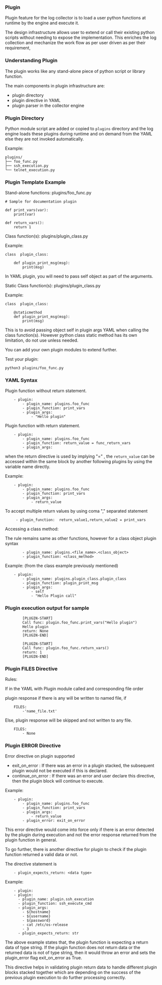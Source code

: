 ### Plugin

Plugin feature for the log collector is to load a user python functions at
runtime by the engine and execute it.

The design infrastructure allows user to extend or call their existing python
scripts without needing to expose the implementation. This enriches the log
collection and mechanize the work flow as per user driven as per their
requirement,

### Understanding Plugin

The plugin works like any stand-alone piece of python script or library
function.

The main components in plugin infrastructure are:

- plugin directory
- plugin directive in YAML
- plugin parser in the collector engine

### Plugin Directory

Python module script are added or copied to `plugins` directory and the log
engine loads these plugins during runtime and on demand from the YAML else they
are not invoked automatically.

Example:

```
plugins/
├── foo_func.py
├── ssh_execution.py
└── telnet_execution.py

```

### Plugin Template Example

Stand-alone functions: plugins/foo_func.py

```
# Sample for documentation plugin

def print_vars(var):
    print(var)

def return_vars():
    return 1
```

Class function(s): plugins/plugin_class.py

Example:

```
class  plugin_class:

    def plugin_print_msg(msg):
        print(msg)
```

In YAML plugin, you will need to pass self object as part of the arguments.

Static Class function(s): plugins/plugin_class.py

Example:

```
class  plugin_class:

    @staticmethod
    def plugin_print_msg(msg):
        print(msg)
```

This is to avoid passing object self in plugin args YAML when calling the class
function(s). However python class static method has its own limitation, do not
use unless needed.

You can add your own plugin modules to extend further.

Test your plugin:

```
python3 plugins/foo_func.py
```

### YAML Syntax

Plugin function without return statement.

```
    - plugin:
        - plugin_name: plugins.foo_func
        - plugin_function: print_vars
        - plugin_args:
            - "Hello plugin"
```

Plugin function with return statement.

```
    - plugin:
        - plugin_name: plugins.foo_func
        - plugin_function: return_value = func_return_vars
        - plugin_args:
```

when the return directive is used by implying "=" , the `return_value` can be
accessed within the same block by another following plugins by using the
variable name directly.

Example:

```
    - plugin:
        - plugin_name: plugins.foo_func
        - plugin_function: print_vars
        - plugin_args:
            - return_value
```

To accept multiple return values by using coma "," separated statement

```
     - plugin_function:  return_value1,return_value2 = print_vars
```

Accessing a class method:

The rule remains same as other functions, however for a class object plugin
syntax

```
        - plugin_name: plugins.<file_name>.<class_object>
        - plugin_function: <class_method>
```

Example: (from the class example previously mentioned)

```
    - plugin:
        - plugin_name: plugins.plugin_class.plugin_class
        - plugin_function: plugin_print_msg
        - plugin_args:
            - self
            - "Hello Plugin call"
```

### Plugin execution output for sample

```
        [PLUGIN-START]
        Call func: plugin.foo_func.print_vars("Hello plugin")
        Hello plugin
        return: None
        [PLUGIN-END]

        [PLUGIN-START]
        Call func: plugin.foo_func.return_vars()
        return: 1
        [PLUGIN-END]
```

### Plugin FILES Directive

Rules:

If in the YAML with Plugin module called and corresponding file order

plugin response if there is any will be written to named file, if

```
    FILES:
        -'name_file.txt'
```

Else, plugin response will be skipped and not written to any file.

```
    FILES:
        - None
```

### Plugin ERROR Directive

Error directive on plugin supported

- exit_on_error : If there was an error in a plugin stacked, the subsequent
  plugin would not be executed if this is declared.
- continue_on_error : If there was an error and user declare this directive,
  then the plugin block will continue to execute.

Example:

```
    - plugin:
        - plugin_name: plugins.foo_func
        - plugin_function: print_vars
        - plugin_args:
            - return_value
        - plugin_error: exit_on_error
```

This error directive would come into force only if there is an error detected by
the plugin during execution and not the error response returned from the plugin
function in general.

To go further, there is another directive for plugin to check if the plugin
function returned a valid data or not.

The directive statement is

```
    - plugin_expects_return: <data type>
```

Example:

```
    - plugin:
    - plugin:
      - plugin_name: plugin.ssh_execution
      - plugin_function: ssh_execute_cmd
      - plugin_args:
        - ${hostname}
        - ${username}
        - ${password}
        - cat /etc/os-release
        - 3
      - plugin_expects_return: str
```

The above example states that, the plugin function is expecting a return data of
type string. If the plugin function does not return data or the returned data is
not of type string, then it would throw an error and sets the plugin_error flag
exit_on_error as True.

This directive helps in validating plugin return data to handle different plugin
blocks stacked together which are depending on the success of the previous
plugin execution to do further processing correctly.
